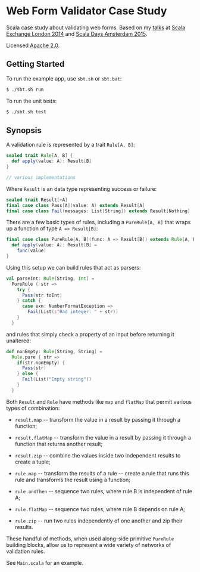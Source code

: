 # Web Form Validator Case Study

Scala case study about validating web forms.
Based on my [talks](https://github.com/davegurnell/functional-data-validation)
at [Scala Exchange London 2014](http://davegurnell.com/articles/functional-data-validation-at-scala-exchange/)
and [Scala Days Amsterdam 2015](http://davegurnell.com/articles/functional-data-validation-at-scala-days/).

Licensed [Apache 2.0](http://www.apache.org/licenses/LICENSE-2.0).

## Getting Started

To run the example app, use `sbt.sh` or `sbt.bat`:

~~~bash
$ ./sbt.sh run
~~~

To run the unit tests:

~~~bash
$ ./sbt.sh test
~~~

## Synopsis

A validation rule is represented by a trait `Rule[A, B]`:

```scala
sealed trait Rule[A, B] {
  def apply(value: A): Result[B]
}

// various implementations
```

Where `Result` is an data type representing success or failure:

```scala
sealed trait Result[+A]
final case class Pass[A](value: A) extends Result[A]
final case class Fail(messages: List[String]) extends Result[Nothing]
```

There are a few basic types of rules,
including a `PureRule[A, B]` that wraps up a function of type `A => Result[B]`:

```scala
final case class PureRule[A, B](func: A => Result[B]) extends Rule[A, B] {
  def apply(value: A): Result[B] =
    func(value)
}
```

Using this setup we can build rules that act as parsers:

```scala
val parseInt: Rule[String, Int] =
  PureRule { str =>
    try {
      Pass(str.toInt)
    } catch {
      case exn: NumberFormatException =>
        Fail(List(s"Bad integer: " + str))
    }
  }
```

and rules that simply check a property of an input before returning it unaltered:

```scala
def nonEmpty: Rule[String, String] =
  Rule.pure { str =>
    if(str.nonEmpty) {
      Pass(str)
    } else {
      Fail(List("Empty string"))
    }
  }
```

Both `Result` and `Rule` have methods like `map` and `flatMap` that permit various types of combination:

- `result.map`     -- transform the value in a result by passing it through a function;
- `result.flatMap` -- transform the value in a result by passing it through a function that returns another result;
- `result.zip`     -- combine the values inside two independent results to create a tuple;

- `rule.map`       -- transform the results of a rule -- create a rule that runs this rule and transforms the result using a function;
- `rule.andThen`   -- sequence two rules, where rule B is independent of rule A;
- `rule.flatMap`   -- sequence two rules, where rule B depends on rule A;
- `rule.zip`       -- run two rules independently of one another and zip their results.

These handful of methods, when used along-side primitive `PureRule` building blocks,
allow us to represent a wide variety of networks of validation rules.

See `Main.scala` for an example.
